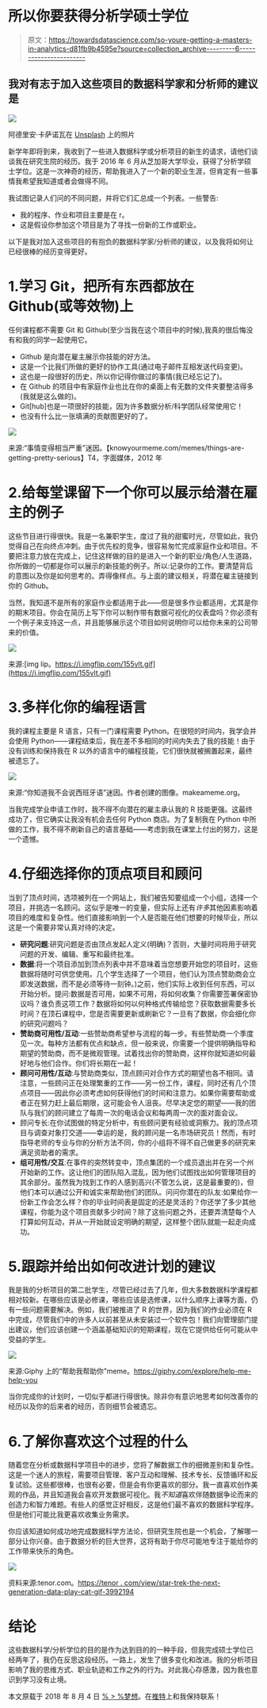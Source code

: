 # 所以你要获得分析学硕士学位

> 原文：<https://towardsdatascience.com/so-youre-getting-a-masters-in-analytics-d81fb9b4595e?source=collection_archive---------6----------------------->

## 我对有志于加入这些项目的数据科学家和分析师的建议是

![](img/54cab6e73810018181a100efc058f150.png)

阿德里安·卡萨诺瓦在 [Unsplash](https://unsplash.com/?utm_source=unsplash&utm_medium=referral&utm_content=creditCopyText) 上的照片

新学年即将到来，我收到了一些进入数据科学或分析项目的新生的请求，请他们谈谈我在研究生院的经历。我于 2016 年 6 月从芝加哥大学毕业，获得了分析学硕士学位。这是一次神奇的经历，帮助我进入了一个新的职业生涯，但肯定有一些事情我希望我知道或者会做得不同。

我试图记录人们问的不同问题，并将它们汇总成一个列表。一些警告:

*   我的程序、作业和项目主要是在 r。
*   这是假设你参加这个项目是为了寻找一份新的工作或职业。

以下是我对加入这些项目的有抱负的数据科学家/分析师的建议，以及我将如何让已经很棒的经历变得更好。

# 1.学习 Git，把所有东西都放在 Github(或等效物)上

任何课程都不需要 Git 和 Github(至少当我在这个项目中的时候),我真的很后悔没有和我的同学一起使用它。

*   Github 是向潜在雇主展示你技能的好方法。
*   这是一个比我们所做的更好的协作工具(通过电子邮件互相发送代码变更)。
*   这也是一段很好的历史，所以你记得你做过的事情(我已经忘记了)。
*   在 Github 的项目中有家庭作业也比在你的桌面上有无数的文件夹要整洁得多(我就是这么做的)。
*   Git[hub]也是一项很好的技能，因为许多数据分析/科学团队经常使用它！
*   也没有什么比一张填满的贡献图更好的了。

![](img/23d0699c6b0b7c5e10f5fc681fe6ce01.png)

来源:“事情变得相当严重”迷因。【knowyourmeme.com/memes/things-are-getting-pretty-serious】T4，字面媒体，2012 年

# 2.给每堂课留下一个你可以展示给潜在雇主的例子

这些节目进行得很快。我是一名兼职学生，度过了我的甜蜜时光，尽管如此，我仍觉得自己在向终点冲刺。由于优先权的竞争，很容易匆忙完成家庭作业和项目。不要把注意力放在完成上，记住这样做的目的是进入一个新的职业/角色/人生道路，你所做的一切都是你可以展示的新技能的例子。所以:记录你的工作。要清楚背后的意图以及你是如何思考的。弄得像样点。与上面的建议相关，将潜在雇主链接到你的 Github。

当然，我知道不是所有的家庭作业都适用于此——但是很多作业都适用，尤其是你的期末项目。你会在简历上写下你可以制作带有数据可视化的仪表盘吗？你必须有一个例子来支持这一点，并且能够展示这个项目如何说明你可以给你未来的公司带来的价值。

![](img/b0f45ba119b3728c53791e1200fdd842.png)

来源:[img lip。https://i.imgflip.com/155vlt.gif](https://i.imgflip.com/155vlt.gif)

# 3.多样化你的编程语言

我的课程主要是 R 语言，只有一门课程需要 Python。在很短的时间内，我学会并会使用 Python——课程结束后，我在差不多相同的时间内失去了我的技能！由于没有训练和保持我在 R 以外的语言中的编程技能，它们很快就被搁置起来，最终被遗忘了。

![](img/2bd5518a079963f5031539b724a0f4a3.png)

来源:“你知道我不会说西班牙语”迷因。作者创建的图像。makeameme.org。

当我完成学业申请工作时，我不得不向潜在的雇主承认我的 R 技能更强。这最终成功了，但它确实让我没有机会去任何 Python 商店。为了复制我在 Python 中所做的工作，我不得不刷新自己的语言基础——考虑到我在课堂上付出的努力，这是一个遗憾。

# 4.仔细选择你的顶点项目和顾问

当到了顶点时间，选项被列在一个网站上，我们被告知要组成一个小组，选择一个项目，并挑选一名顾问。这似乎是唯一的变量，但实际上还有*许多*其他因素影响着项目的难度和复杂性。他们直接影响到一个人是否能在他们想要的时候毕业，所以这是一个需要非常认真对待的决定。

*   **研究问题**:研究问题是否由顶点发起人定义(明确)？否则，大量时间将用于研究问题的开发、编辑、重写和最终批准。
*   **数据**:将一个项目添加到顶点列表中并不意味着当您想要开始您的项目时，这些数据将随时可供您使用。几个学生选择了一个项目，他们认为顶点赞助商会立即发送数据，而不是必须等待一刻钟。)之前，他们实际上收到任何东西，可以开始分析。提问:数据是否可用，如果不可用，将如何收集？你需要签署保密协议吗？谁负责这项工作？数据将如何以何种格式传输给您？获取数据需要多长时间？在顶石课程中，您是否需要更新或刷新它？一旦有了数据，你会细化你的研究问题吗？
*   **赞助商可用性/互动**:一些赞助商希望参与流程的每一步。有些赞助商一个季度见一次。每种方法都有优点和缺点，但一般来说，你需要一个提供明确指导和期望的赞助商，而不是微观管理。试着找出你的赞助商，这样你就知道如何最好地与他们合作。你们将长期在一起！
*   **顾问可用性/互动**:与赞助商类似，顶点顾问对合作方式的期望也各不相同。请注意，一些顾问正在处理繁重的工作——另一份工作，课程，同时还有几个顶点项目——因此你必须考虑如何获得他们的时间和注意力。如果你需要帮助或者正在努力赶上最后期限，这可能会令人沮丧。尽早决定您的期望——我的团队与我们的顾问建立了每周一次的电话会议和每两周一次的面对面会议。
*   顾问专长:在你试图做的特定分析中，有些顾问更有经验或洞察力。我的顶点项目与调查对象打交道——幸运的是，我的顾问是一名市场研究员！然而，有时指导老师的专业与你的分析方法不同，你的小组将不得不自己做更多的研究来满足资助者的需求。
*   **组可用性/交互**:在事件的突然转变中，顶点集团的一个成员退出并在另一个州开始新的工作。这让他们的团队陷入混乱，因为他们试图找出如何管理项目的其余部分。虽然我为找到工作的人感到高兴(不管怎么说，这是最重要的)，但他们本可以通过公开和诚实来帮助他们的团队。问问你潜在的队友:如果给你一份新工作会怎么样？你的毕业时间表是固定的还是灵活的？你还学了多少其他课程，你能为这个项目贡献多少时间？除了这些问题之外，还要弄清楚每个人打算如何互动，并从一开始就设定明确的期望，这样整个团队就能一起走向成功。

# 5.跟踪并给出如何改进计划的建议

我是我的分析项目的第二批学生，尽管已经过去了几年，但大多数数据科学课程都相对较新。在哪些应该是必修课，哪些应该是选修课，以什么顺序上课等方面，仍有一些问题需要解决。例如，我们被推进了 R 的世界，因为我们的作业必须在 R 中完成，尽管我们中的许多人以前甚至从未安装过一个软件包！我们向管理部门提出建议，他们应该创建一个涵盖基础知识的短期课程，现在它提供给任何可能从中受益的学生。

![](img/9fe3372e54299b9eed63d2579afec448.png)

来源:Giphy 上的“帮助我帮助你”meme。https://giphy.com/explore/help-me-help-you

当你完成你的计划时，一切似乎都进行得很快。除非你有意识地思考如何改善你的经历以及你的后来者的经历，否则细节会被遗忘。

# 6.了解你喜欢这个过程的什么

随着您在分析或数据科学项目中的进步，您将了解数据工作的细微差别和复杂性。这是一个迷人的旅程，需要项目管理、客户互动和理解、技术专长、反馈循环和反复试验。这些都很棒，也很有必要，但是会有你更喜欢的部分。我一直喜欢创作美观的作品，并且知道我会喜欢开发数据可视化。我*不知道*喜欢伴随数据争论而来的创造力和智力难题。有些人的感觉正好相反，这是他们最不喜欢的数据科学程序。但是他们可能比我更喜欢收集业务需求。

你应该知道如何成功地完成数据科学方法论，但研究生院也是一个机会，了解哪一部分让你兴奋。由于数据分析的巨大世界，这将有助于你尽可能地专注于能给你的工作带来快乐的角色。

![](img/a719dfca4b6d29e5dfe3a9d79c328258.png)

资料来源:tenor.com。[https://tenor . com/view/star-trek-the-next-generation-data-play-cat-gif-3992194](https://tenor.com/view/star-trek-the-next-generation-data-play-cat-gif-3992194)

# 结论

这些数据科学/分析学位的目的是作为达到目的的一种手段，但我完成硕士学位已经两年了，我仍在反思这段经历。一路上，发生了很多变化和改进。我的分析项目影响了我的思维方式、职业轨迹和工作之外的行为。对此我心存感激，因为我也意识到学习没有止境。

本文原载于 2018 年 8 月 4 日 [% > %梦想](https://ivelasq.rbind.io/blog/creating-a-new-theme/)。在[推特](https://twitter.com/ivelasq3)上和我保持联系！